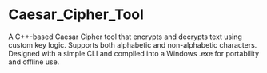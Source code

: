# Caesar_Cipher_Tool
A C++-based Caesar Cipher tool that encrypts and decrypts text using custom key logic. Supports both alphabetic and non-alphabetic characters. Designed with a simple CLI and compiled into a Windows .exe for portability and offline use.
